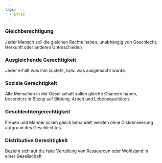 ```yaml
---
tags:
  - Ethik
---
```

### Gleichberechtigung
Jeder Mensch soll die gleichen Rechte haben, unabhängig von Geschlecht, Herkunft oder anderen Unterschieden
### Ausgleichende Gerechtigkeit
Jeder erhält was ihm zusteht, bzw. was ausgemacht wurde.
### Soziale Gerechtigkeit
Alle Menschen in der Gesellschaft sollen gleiche Chancen haben, besonders in Bezug auf Bildung, Arbeit und Lebensqualitäten.
### Geschlechtergerechtigkeit
Freuen und Männer sollen gleich behandelt werden ohne Diskriminierung aufgrund des Geschlechtes.
### Distributive Gerechtigkeit
Bezieht sich auf die faire Verteilung von Ressourcen oder Wohlstand in einer Gesellschaft
